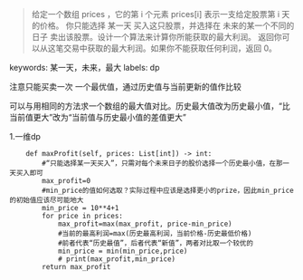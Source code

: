 
>给定一个数组 prices ，它的第 i 个元素 prices[i] 表示一支给定股票第 i 天的价格。
>你只能选择 某一天 买入这只股票，并选择在 未来的某一个不同的日子 卖出该股票。设计一个算法来计算你所能获取的最大利润。
>返回你可以从这笔交易中获取的最大利润。如果你不能获取任何利润，返回 0。

keywords: 某一天，未来，最大
labels: dp

注意只能买卖一次
一个最优值，通过历史值与当前更新的值作比较

可以与用相同的方法求一个数组的最大值对比。历史最大值改为历史最小值，“比当前值更大”改为“当前值与历史最小值的差值更大”

1.一维dp
```
    def maxProfit(self, prices: List[int]) -> int:
        #“只能选择某一天买入”，只需对每个未来日子的股价选择一个历史最小值，在那一天买入即可
        max_profit=0
        #min_price的值如何选取？实际过程中应该是选择更小的prize，因此min_price的初始值应该尽可能地大
        min_price = 10**4+1
        for price in prices:
            max_profit=max(max_profit, price-min_price)
            #当前的最高利润=max(历史最高利润，当前价格-历史最低价格)
            #前者代表“历史最值”，后者代表“新值”，两者对比取一个较优的
            min_price = min(min_price,price)
            # print(max_profit,min_price)
        return max_profit
```
